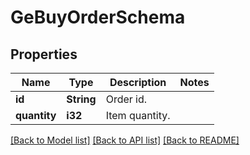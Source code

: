 # GeBuyOrderSchema

## Properties

Name | Type | Description | Notes
------------ | ------------- | ------------- | -------------
**id** | **String** | Order id. | 
**quantity** | **i32** | Item quantity. | 

[[Back to Model list]](../README.md#documentation-for-models) [[Back to API list]](../README.md#documentation-for-api-endpoints) [[Back to README]](../README.md)


